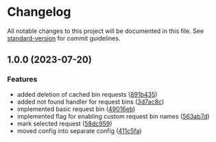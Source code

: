 # Changelog

All notable changes to this project will be documented in this file. See [standard-version](https://github.com/conventional-changelog/standard-version) for commit guidelines.

## 1.0.0 (2023-07-20)


### Features

* added deletion of cached bin requests ([891b435](https://github.com/mamphis/req-bin/commit/891b4357932e1a548fc03195f35eeaf2a5d19ee0))
* added not found handler for request bins ([3d7ac8c](https://github.com/mamphis/req-bin/commit/3d7ac8c8664239423bbc8d2b5434757bb4b293b2))
* implemented basic request bin ([49016eb](https://github.com/mamphis/req-bin/commit/49016ebca4ac154460d44ea60720aab9256713bd))
* implemented flag for enabling custom request bin names ([563ab7d](https://github.com/mamphis/req-bin/commit/563ab7d463848adccae20b28722de9e54eba6f84))
* mark selected request ([58dc959](https://github.com/mamphis/req-bin/commit/58dc959c956884315b277238f968458c0f3ac3b7))
* moved config into separate config ([411c5fa](https://github.com/mamphis/req-bin/commit/411c5fadcee4a36daf614888f7a7a3ce31dc5820))
